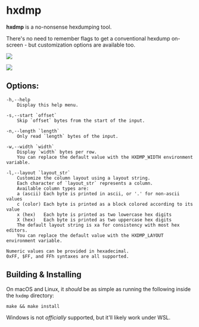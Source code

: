 # hxdmp

**hxdmp** is a no-nonsense hexdumping tool.

There's no need to remember flags to get a conventional hexdump on-screen - but customization options are available too.

![](docs/screenshot-basic.png)

![](docs/screenshot-advanced.png)

## Options:

```
-h,--help
	Display this help menu.

-s,--start `offset`
	Skip `offset` bytes from the start of the input.

-n,--length `length`
	Only read `length` bytes of the input.

-w,--width `width`
	Display `width` bytes per row.
	You can replace the default value with the HXDMP_WIDTH environment variable.

-l,--layout `layout_str`
	Customize the column layout using a layout string.
	Each character of `layout_str` represents a column.
	Available column types are:
	a (ascii) Each byte is printed in ascii, or '.' for non-ascii values
	c (color) Each byte is printed as a block colored according to its value
	x (hex)   Each byte is printed as two lowercase hex digits
	X (hex)   Each byte is printed as two uppercase hex digits
	The default layout string is xa for consistency with most hex editors.
	You can replace the default value with the HXDMP_LAYOUT environment variable.

Numeric values can be provided in hexadecimal.
0xFF, $FF, and FFh syntaxes are all supported.
```

## Building & Installing

On macOS and Linux, it _should_ be as simple as running the following inside the `hxdmp` directory:

```
make && make install
```

Windows is not _officially_ supported, but it'll likely work under WSL.
